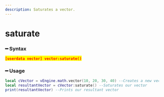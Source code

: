 ```yaml
---
description: Saturates a vector.
---
```


# saturate

### ━ Syntax

<mark style="color:red;">**`[userdata vector] vector:saturate()`**</mark>

### ━ Usage

```lua
local cVector = vEngine.math.vector(10, 20, 30, 40) --Creates a new vector
local resultantVector = cVector:saturate() --Saturates our vector
print(resultantVector) --Prints our resultant vector
```
